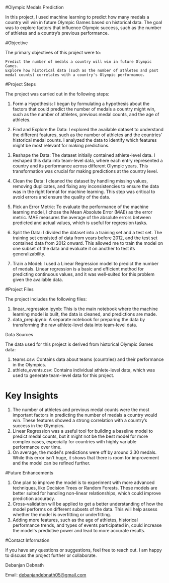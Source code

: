 #Olympic Medals Prediction

In this project, I used machine learning to predict how many medals a country will win in future Olympic Games based on historical data. The goal was to explore factors that influence Olympic success, such as the number of athletes and a country’s previous performance.

#Objective

The primary objectives of this project were to:

    Predict the number of medals a country will win in future Olympic Games.
    Explore how historical data (such as the number of athletes and past medal counts) correlates with a country's Olympic performance.

#Project Steps

The project was carried out in the following steps:

1. Form a Hypothesis:
I began by formulating a hypothesis about the factors that could predict the number of medals a country might win, such as the number of athletes, previous medal counts, and the age of athletes.

2. Find and Explore the Data:
I explored the available dataset to understand the different features, such as the number of athletes and the countries’ historical medal counts. I analyzed the data to identify which features might be most relevant for making predictions.

3. Reshape the Data:
The dataset initially contained athlete-level data. I reshaped this data into team-level data, where each entry represented a country and its performance across different Olympic years. This transformation was crucial for making predictions at the country level.

4. Clean the Data:
I cleaned the dataset by handling missing values, removing duplicates, and fixing any inconsistencies to ensure the data was in the right format for machine learning. This step was critical to avoid errors and ensure the quality of the data.

5. Pick an Error Metric:
To evaluate the performance of the machine learning model, I chose the Mean Absolute Error (MAE) as the error metric. MAE measures the average of the absolute errors between predicted and actual values, which is useful for regression tasks.

6. Split the Data:
I divided the dataset into a training set and a test set. The training set consisted of data from years before 2012, and the test set contained data from 2012 onward. This allowed me to train the model on one subset of the data and evaluate it on another to test its generalizability.

7. Train a Model:
I used a Linear Regression model to predict the number of medals. Linear regression is a basic and efficient method for predicting continuous values, and it was well-suited for this problem given the available data.

#Project Files

The project includes the following files:

1. linear_regression.ipynb: This is the main notebook where the machine learning model is built, the data is cleaned, and predictions are made.
2. data_prep.ipynb: A separate notebook for preparing the data by transforming the raw athlete-level data into team-level data.

Data Sources

The data used for this project is derived from historical Olympic Games data:

1. teams.csv: Contains data about teams (countries) and their performance in the Olympics.
2. athlete_events.csv: Contains individual athlete-level data, which was used to generate team-level data for this project.

# Key Insights

1. The number of athletes and previous medal counts were the most important factors in predicting the number of medals a country would win. These features showed a strong correlation with a country’s success in the Olympics.
2. Linear Regression was a useful tool for building a baseline model to predict medal counts, but it might not be the best model for more complex cases, especially for countries with highly variable performance over time.
3. On average, the model's predictions were off by around 3.30 medals. While this error isn't huge, it shows that there is room for improvement and the model can be refined further.

#Future Enhancements

1. One plan to improve the model is to experiment with more advanced techniques, like Decision Trees or Random Forests. These models are better suited for handling non-linear relationships, which could improve prediction accuracy.
2. Cross-validation will be applied to get a better understanding of how the model performs on different subsets of the data. This will help assess whether the model is overfitting or underfitting.
3. Adding more features, such as the age of athletes, historical performance trends, and types of events participated in, could increase the model's predictive power and lead to more accurate results.

#Contact Information

If you have any questions or suggestions, feel free to reach out. I am happy to discuss the project further or collaborate.

Debanjan Debnath

Email: debanjandebnath05@gmail.com

